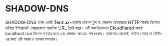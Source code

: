 # SHADOW-DNS
SHADOW-DNS হলো একটি Termux-ফ্রেন্ডলি পাইথন টুল যা লোকাল ফোল্ডারকে HTTP সার্ভার হিসেবে চালিয়ে ইন্টারনেটে শেয়ারযোগ্য পাবলিক URL তৈরি করে। এটি স্বয়ংক্রিয়ভাবে Cloudflared অথবা localhost.run টানেল ব্যবহার করে এবং কালার-কোডেড লগ দেখায়। ব্যক্তিগত প্রোজেক্ট, ফাইল শেয়ার বা টেস্টিং-এর জন্য এটি সহজ ও হালকা সমাধান।
